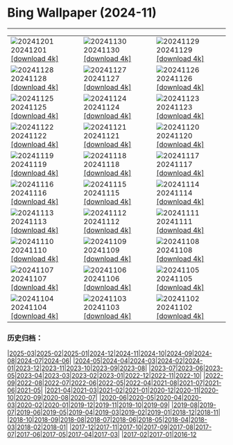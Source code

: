 # Bing Wallpaper (2024-11)
**************

<table><tr><td><img class="wallpaper" src="https://www.bing.com/th?id=OHR.IcebergsAntarctica_EN-IN1897026898_1920x1080.jpg" alt="20241201"> 20241201 <a class="wallpaper_link" href="https://www.bing.com/th?id=OHR.IcebergsAntarctica_EN-IN1897026898_UHD.jpg">[download 4k]</a></td><td><img class="wallpaper" src="https://www.bing.com/th?id=OHR.RhinosKenya_EN-IN6639992420_1920x1080.jpg" alt="20241130"> 20241130 <a class="wallpaper_link" href="https://www.bing.com/th?id=OHR.RhinosKenya_EN-IN6639992420_UHD.jpg">[download 4k]</a></td><td><img class="wallpaper" src="https://www.bing.com/th?id=OHR.MtStMichel_EN-IN3221435828_1920x1080.jpg" alt="20241129"> 20241129 <a class="wallpaper_link" href="https://www.bing.com/th?id=OHR.MtStMichel_EN-IN3221435828_UHD.jpg">[download 4k]</a></td></tr><tr><td><img class="wallpaper" src="https://www.bing.com/th?id=OHR.MurdeshwarTemple_EN-IN3830652229_1920x1080.jpg" alt="20241128"> 20241128 <a class="wallpaper_link" href="https://www.bing.com/th?id=OHR.MurdeshwarTemple_EN-IN3830652229_UHD.jpg">[download 4k]</a></td><td><img class="wallpaper" src="https://www.bing.com/th?id=OHR.SemoisRiver_EN-IN2471885756_1920x1080.jpg" alt="20241127"> 20241127 <a class="wallpaper_link" href="https://www.bing.com/th?id=OHR.SemoisRiver_EN-IN2471885756_UHD.jpg">[download 4k]</a></td><td><img class="wallpaper" src="https://www.bing.com/th?id=OHR.ConstitutionDay_EN-IN3100148262_1920x1080.jpg" alt="20241126"> 20241126 <a class="wallpaper_link" href="https://www.bing.com/th?id=OHR.ConstitutionDay_EN-IN3100148262_UHD.jpg">[download 4k]</a></td></tr><tr><td><img class="wallpaper" src="https://www.bing.com/th?id=OHR.AmboseliGiraffes_EN-IN2702242576_1920x1080.jpg" alt="20241125"> 20241125 <a class="wallpaper_link" href="https://www.bing.com/th?id=OHR.AmboseliGiraffes_EN-IN2702242576_UHD.jpg">[download 4k]</a></td><td><img class="wallpaper" src="https://www.bing.com/th?id=OHR.SonomaCoast_EN-IN1867491074_1920x1080.jpg" alt="20241124"> 20241124 <a class="wallpaper_link" href="https://www.bing.com/th?id=OHR.SonomaCoast_EN-IN1867491074_UHD.jpg">[download 4k]</a></td><td><img class="wallpaper" src="https://www.bing.com/th?id=OHR.FibonacciAloe_EN-IN9508407386_1920x1080.jpg" alt="20241123"> 20241123 <a class="wallpaper_link" href="https://www.bing.com/th?id=OHR.FibonacciAloe_EN-IN9508407386_UHD.jpg">[download 4k]</a></td></tr><tr><td><img class="wallpaper" src="https://www.bing.com/th?id=OHR.ZafraCastle_EN-IN7242103758_1920x1080.jpg" alt="20241122"> 20241122 <a class="wallpaper_link" href="https://www.bing.com/th?id=OHR.ZafraCastle_EN-IN7242103758_UHD.jpg">[download 4k]</a></td><td><img class="wallpaper" src="https://www.bing.com/th?id=OHR.LionCubs_EN-IN6903529152_1920x1080.jpg" alt="20241121"> 20241121 <a class="wallpaper_link" href="https://www.bing.com/th?id=OHR.LionCubs_EN-IN6903529152_UHD.jpg">[download 4k]</a></td><td><img class="wallpaper" src="https://www.bing.com/th?id=OHR.TrulliGrove_EN-IN6379040036_1920x1080.jpg" alt="20241120"> 20241120 <a class="wallpaper_link" href="https://www.bing.com/th?id=OHR.TrulliGrove_EN-IN6379040036_UHD.jpg">[download 4k]</a></td></tr><tr><td><img class="wallpaper" src="https://www.bing.com/th?id=OHR.TasmansArch_EN-IN6029485722_1920x1080.jpg" alt="20241119"> 20241119 <a class="wallpaper_link" href="https://www.bing.com/th?id=OHR.TasmansArch_EN-IN6029485722_UHD.jpg">[download 4k]</a></td><td><img class="wallpaper" src="https://www.bing.com/th?id=OHR.PorthcawlLighthouse_EN-IN5797196395_1920x1080.jpg" alt="20241118"> 20241118 <a class="wallpaper_link" href="https://www.bing.com/th?id=OHR.PorthcawlLighthouse_EN-IN5797196395_UHD.jpg">[download 4k]</a></td><td><img class="wallpaper" src="https://www.bing.com/th?id=OHR.RedStag_EN-IN5545228267_1920x1080.jpg" alt="20241117"> 20241117 <a class="wallpaper_link" href="https://www.bing.com/th?id=OHR.RedStag_EN-IN5545228267_UHD.jpg">[download 4k]</a></td></tr><tr><td><img class="wallpaper" src="https://www.bing.com/th?id=OHR.FrieslandNetherlands_EN-IN5299828357_1920x1080.jpg" alt="20241116"> 20241116 <a class="wallpaper_link" href="https://www.bing.com/th?id=OHR.FrieslandNetherlands_EN-IN5299828357_UHD.jpg">[download 4k]</a></td><td><img class="wallpaper" src="https://www.bing.com/th?id=OHR.YiPengLanterns_EN-IN5031761378_1920x1080.jpg" alt="20241115"> 20241115 <a class="wallpaper_link" href="https://www.bing.com/th?id=OHR.YiPengLanterns_EN-IN5031761378_UHD.jpg">[download 4k]</a></td><td><img class="wallpaper" src="https://www.bing.com/th?id=OHR.ManarolaItaly_EN-IN1899501021_1920x1080.jpg" alt="20241114"> 20241114 <a class="wallpaper_link" href="https://www.bing.com/th?id=OHR.ManarolaItaly_EN-IN1899501021_UHD.jpg">[download 4k]</a></td></tr><tr><td><img class="wallpaper" src="https://www.bing.com/th?id=OHR.KelpForest_EN-IN9809129785_1920x1080.jpg" alt="20241113"> 20241113 <a class="wallpaper_link" href="https://www.bing.com/th?id=OHR.KelpForest_EN-IN9809129785_UHD.jpg">[download 4k]</a></td><td><img class="wallpaper" src="https://www.bing.com/th?id=OHR.VineyardsBlackForestFall_EN-IN7604889650_1920x1080.jpg" alt="20241112"> 20241112 <a class="wallpaper_link" href="https://www.bing.com/th?id=OHR.VineyardsBlackForestFall_EN-IN7604889650_UHD.jpg">[download 4k]</a></td><td><img class="wallpaper" src="https://www.bing.com/th?id=OHR.Banff24_EN-IN9205670476_1920x1080.jpg" alt="20241111"> 20241111 <a class="wallpaper_link" href="https://www.bing.com/th?id=OHR.Banff24_EN-IN9205670476_UHD.jpg">[download 4k]</a></td></tr><tr><td><img class="wallpaper" src="https://www.bing.com/th?id=OHR.YucatanFlamingos_EN-IN8899301061_1920x1080.jpg" alt="20241110"> 20241110 <a class="wallpaper_link" href="https://www.bing.com/th?id=OHR.YucatanFlamingos_EN-IN8899301061_UHD.jpg">[download 4k]</a></td><td><img class="wallpaper" src="https://www.bing.com/th?id=OHR.MoroccoMilkyWay_EN-IN8452456680_1920x1080.jpg" alt="20241109"> 20241109 <a class="wallpaper_link" href="https://www.bing.com/th?id=OHR.MoroccoMilkyWay_EN-IN8452456680_UHD.jpg">[download 4k]</a></td><td><img class="wallpaper" src="https://www.bing.com/th?id=OHR.GlacialRivers_EN-IN8184240040_1920x1080.jpg" alt="20241108"> 20241108 <a class="wallpaper_link" href="https://www.bing.com/th?id=OHR.GlacialRivers_EN-IN8184240040_UHD.jpg">[download 4k]</a></td></tr><tr><td><img class="wallpaper" src="https://www.bing.com/th?id=OHR.CanadaWolves_EN-IN6734242410_1920x1080.jpg" alt="20241107"> 20241107 <a class="wallpaper_link" href="https://www.bing.com/th?id=OHR.CanadaWolves_EN-IN6734242410_UHD.jpg">[download 4k]</a></td><td><img class="wallpaper" src="https://www.bing.com/th?id=OHR.ShiShiBeach_EN-IN6380183906_1920x1080.jpg" alt="20241106"> 20241106 <a class="wallpaper_link" href="https://www.bing.com/th?id=OHR.ShiShiBeach_EN-IN6380183906_UHD.jpg">[download 4k]</a></td><td><img class="wallpaper" src="https://www.bing.com/th?id=OHR.AdinathTemple_EN-IN6085140917_1920x1080.jpg" alt="20241105"> 20241105 <a class="wallpaper_link" href="https://www.bing.com/th?id=OHR.AdinathTemple_EN-IN6085140917_UHD.jpg">[download 4k]</a></td></tr><tr><td><img class="wallpaper" src="https://www.bing.com/th?id=OHR.CumbriaAutumn_EN-IN5406739257_1920x1080.jpg" alt="20241104"> 20241104 <a class="wallpaper_link" href="https://www.bing.com/th?id=OHR.CumbriaAutumn_EN-IN5406739257_UHD.jpg">[download 4k]</a></td><td><img class="wallpaper" src="https://www.bing.com/th?id=OHR.YucatanBiosphere_EN-IN2120875248_1920x1080.jpg" alt="20241103"> 20241103 <a class="wallpaper_link" href="https://www.bing.com/th?id=OHR.YucatanBiosphere_EN-IN2120875248_UHD.jpg">[download 4k]</a></td><td><img class="wallpaper" src="https://www.bing.com/th?id=OHR.BisonYellowstone_EN-IN4855239793_1920x1080.jpg" alt="20241102"> 20241102 <a class="wallpaper_link" href="https://www.bing.com/th?id=OHR.BisonYellowstone_EN-IN4855239793_UHD.jpg">[download 4k]</a></td></tr></table>

### 历史归档：

|[2025-03](/../2025-03/2025-03.md)|[2025-02](/../2025-02/2025-02.md)|[2025-01](/../2025-01/2025-01.md)|[2024-12](/../2024-12/2024-12.md)|[2024-11](/2024-11.md)|[2024-10](/../2024-10/2024-10.md)|[2024-09](/../2024-09/2024-09.md)|[2024-08](/../2024-08/2024-08.md)|[2024-07](/../2024-07/2024-07.md)|[2024-06](/../2024-06/2024-06.md)|
|[2024-05](/../2024-05/2024-05.md)|[2024-04](/../2024-04/2024-04.md)|[2024-03](/../2024-03/2024-03.md)|[2024-02](/../2024-02/2024-02.md)|[2024-01](/../2024-01/2024-01.md)|[2023-12](/../2023-12/2023-12.md)|[2023-11](/../2023-11/2023-11.md)|[2023-10](/../2023-10/2023-10.md)|[2023-09](/../2023-09/2023-09.md)|[2023-08](/../2023-08/2023-08.md)|
|[2023-07](/../2023-07/2023-07.md)|[2023-06](/../2023-06/2023-06.md)|[2023-05](/../2023-05/2023-05.md)|[2023-04](/../2023-04/2023-04.md)|[2023-03](/../2023-03/2023-03.md)|[2023-02](/../2023-02/2023-02.md)|[2023-01](/../2023-01/2023-01.md)|[2022-12](/../2022-12/2022-12.md)|[2022-11](/../2022-11/2022-11.md)|[2022-10](/../2022-10/2022-10.md)|
|[2022-09](/../2022-09/2022-09.md)|[2022-08](/../2022-08/2022-08.md)|[2022-07](/../2022-07/2022-07.md)|[2022-06](/../2022-06/2022-06.md)|[2022-05](/../2022-05/2022-05.md)|[2022-04](/../2022-04/2022-04.md)|[2021-08](/../2021-08/2021-08.md)|[2021-07](/../2021-07/2021-07.md)|[2021-06](/../2021-06/2021-06.md)|[2021-05](/../2021-05/2021-05.md)|
|[2021-04](/../2021-04/2021-04.md)|[2021-03](/../2021-03/2021-03.md)|[2021-02](/../2021-02/2021-02.md)|[2021-01](/../2021-01/2021-01.md)|[2020-12](/../2020-12/2020-12.md)|[2020-11](/../2020-11/2020-11.md)|[2020-10](/../2020-10/2020-10.md)|[2020-09](/../2020-09/2020-09.md)|[2020-08](/../2020-08/2020-08.md)|[2020-07](/../2020-07/2020-07.md)|
|[2020-06](/../2020-06/2020-06.md)|[2020-05](/../2020-05/2020-05.md)|[2020-04](/../2020-04/2020-04.md)|[2020-03](/../2020-03/2020-03.md)|[2020-02](/../2020-02/2020-02.md)|[2020-01](/../2020-01/2020-01.md)|[2019-12](/../2019-12/2019-12.md)|[2019-11](/../2019-11/2019-11.md)|[2019-10](/../2019-10/2019-10.md)|[2019-09](/../2019-09/2019-09.md)|
|[2019-08](/../2019-08/2019-08.md)|[2019-07](/../2019-07/2019-07.md)|[2019-06](/../2019-06/2019-06.md)|[2019-05](/../2019-05/2019-05.md)|[2019-04](/../2019-04/2019-04.md)|[2019-03](/../2019-03/2019-03.md)|[2019-02](/../2019-02/2019-02.md)|[2019-01](/../2019-01/2019-01.md)|[2018-12](/../2018-12/2018-12.md)|[2018-11](/../2018-11/2018-11.md)|
|[2018-10](/../2018-10/2018-10.md)|[2018-09](/../2018-09/2018-09.md)|[2018-08](/../2018-08/2018-08.md)|[2018-07](/../2018-07/2018-07.md)|[2018-06](/../2018-06/2018-06.md)|[2018-05](/../2018-05/2018-05.md)|[2018-04](/../2018-04/2018-04.md)|[2018-03](/../2018-03/2018-03.md)|[2018-02](/../2018-02/2018-02.md)|[2018-01](/../2018-01/2018-01.md)|
|[2017-12](/../2017-12/2017-12.md)|[2017-11](/../2017-11/2017-11.md)|[2017-10](/../2017-10/2017-10.md)|[2017-09](/../2017-09/2017-09.md)|[2017-08](/../2017-08/2017-08.md)|[2017-07](/../2017-07/2017-07.md)|[2017-06](/../2017-06/2017-06.md)|[2017-05](/../2017-05/2017-05.md)|[2017-04](/../2017-04/2017-04.md)|[2017-03](/../2017-03/2017-03.md)|
|[2017-02](/../2017-02/2017-02.md)|[2017-01](/../2017-01/2017-01.md)|[2016-12](/../2016-12/2016-12.md)